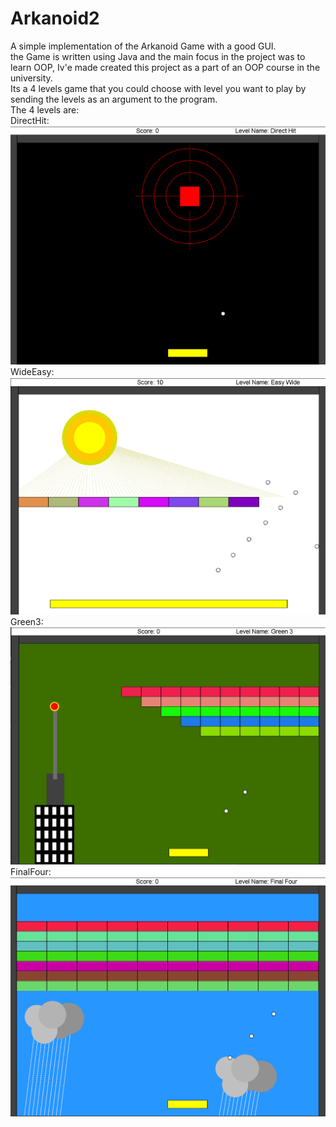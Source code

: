 # Arkanoid2

A simple implementation of the Arkanoid Game with a good GUI.</br>
the Game is written using Java and the main focus in the project was to learn OOP, Iv'e made created this project as a part of an OOP course in the university.</br>
Its a 4 levels game that you could choose with level you want to play by sending the levels as an argument to the program.</br>
The 4 levels are:</br>
DirectHit: ![alt text](https://github.com/NaserDawod/Arkanoid2/blob/master/levels/level1.png?raw=true) </br>
WideEasy: ![alt text](https://github.com/NaserDawod/Arkanoid2/blob/master/levels/level2.png?raw=true) </br>
Green3: ![alt text](https://github.com/NaserDawod/Arkanoid2/blob/master/levels/level3.png?raw=true) </br>
FinalFour: ![alt text](https://github.com/NaserDawod/Arkanoid2/blob/master/levels/level4.png?raw=true) </br>
